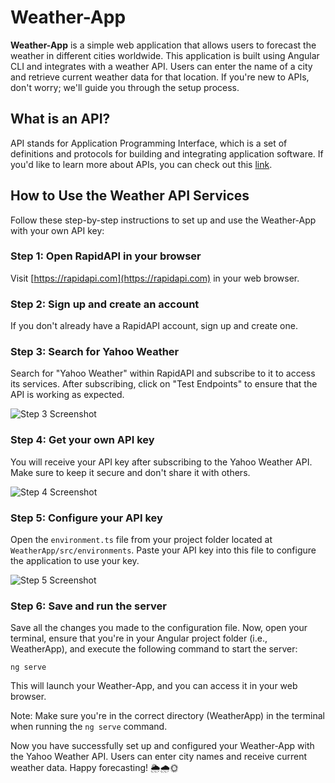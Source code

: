 # Weather-App

**Weather-App** is a simple web application that allows users to forecast the weather in different cities worldwide. This application is built using Angular CLI and integrates with a weather API. Users can enter the name of a city and retrieve current weather data for that location. If you're new to APIs, don't worry; we'll guide you through the setup process.

## What is an API?

API stands for Application Programming Interface, which is a set of definitions and protocols for building and integrating application software. If you'd like to learn more about APIs, you can check out this [link](https://www.redhat.com/en/topics/api/what-are-application-programming-interfaces).

## How to Use the Weather API Services

Follow these step-by-step instructions to set up and use the Weather-App with your own API key:

### Step 1: Open RapidAPI in your browser

Visit [https://rapidapi.com](https://rapidapi.com) in your web browser.

### Step 2: Sign up and create an account

If you don't already have a RapidAPI account, sign up and create one.

### Step 3: Search for Yahoo Weather

Search for "Yahoo Weather" within RapidAPI and subscribe to it to access its services. After subscribing, click on "Test Endpoints" to ensure that the API is working as expected.

![Step 3 Screenshot](https://user-images.githubusercontent.com/88324256/185447026-ca089873-632b-4497-94d4-4ae63d15404d.png)

### Step 4: Get your own API key

You will receive your API key after subscribing to the Yahoo Weather API. Make sure to keep it secure and don't share it with others.

![Step 4 Screenshot](https://user-images.githubusercontent.com/88324256/185449018-494a0a50-4cad-4e23-88f3-006818da0a2b.png)

### Step 5: Configure your API key

Open the `environment.ts` file from your project folder located at `WeatherApp/src/environments`. Paste your API key into this file to configure the application to use your key.

![Step 5 Screenshot](https://user-images.githubusercontent.com/88324256/185450681-44a31a1c-5c0f-408d-bd26-85dbf2bee648.png)

### Step 6: Save and run the server

Save all the changes you made to the configuration file. Now, open your terminal, ensure that you're in your Angular project folder (i.e., WeatherApp), and execute the following command to start the server:

```
ng serve
```

This will launch your Weather-App, and you can access it in your web browser.

Note: Make sure you're in the correct directory (WeatherApp) in the terminal when running the `ng serve` command.

Now you have successfully set up and configured your Weather-App with the Yahoo Weather API. Users can enter city names and receive current weather data. Happy forecasting! 🌦️🌧️🌞
